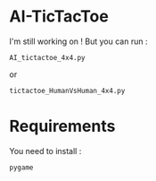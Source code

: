 # AI-TicTacToe

I'm still working on ! But you can run : 
```
AI_tictactoe_4x4.py
```
or 
```
tictactoe_HumanVsHuman_4x4.py
```


# Requirements

You need to install : 
```
pygame
```
